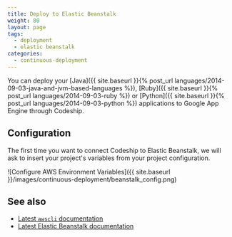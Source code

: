 ```yaml
---
title: Deploy to Elastic Beanstalk
weight: 80
layout: page
tags:
  - deployment
  - elastic beanstalk
categories:
  - continuous-deployment
---
```

You can deploy your [Java]({{ site.baseurl }}{% post_url languages/2014-09-03-java-and-jvm-based-languages %}), [Ruby]({{ site.baseurl }}{% post_url languages/2014-09-03-ruby %}) or [Python]({{ site.baseurl }}{% post_url languages/2014-09-03-python %}) applications to Google App Engine through Codeship.

## Configuration

The first time you want to connect Codeship to Elastic Beanstalk, we will ask to insert your project's variables from your project configuration.

![Configure AWS Environment Variables]({{ site.baseurl }}/images/continuous-deployment/beanstalk_config.png)
	
## See also

+ [Latest `awscli` documentation](http://docs.aws.amazon.com/cli/latest/reference/)
+ [Latest Elastic Beanstalk documentation](http://docs.aws.amazon.com/elasticbeanstalk/latest/dg/Welcome.html)
